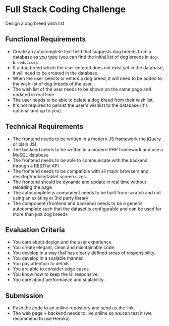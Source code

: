 # Full Stack Coding Challenge

Design a dog breed wish list

## Functional Requirements
- Create an autocomplete text field that suggests dog breeds from a database as you type (you can find the initial list of dog breeds in `dog-breeds.csv`).
- If a dog breed which the user entered does not exist yet in the database, it will need to be created in the database.
- When the user selects or enters a dog breed, it will need to be added to the wish list of dog breeds of the user.
- The wish list of the user needs to be shown on the same page and updated in real time.
- The user needs to be able to delete a dog breed from their wish list.
- It's not required to persist the user's wishlist to the database (it's optional and up to you).

## Technical Requirements
- The frontend needs to be written in a modern JS framework (no jQuery or plain JS)
- The backend needs to be written in a modern PHP framework and use a MySQL database
- The frontend needs to be able to communicate with the backend through a RESTful API
- The frontend needs to be compatible with all major browsers and desktop/mobile/tablet screen sizes.
- The frontend should be dynamic and update in real time without reloading the page
- The autocomplete js component needs to be built from scratch and not using an existing or 3rd party library
- The component (frontend and backend) needs to be a generic autocomplete such that the dataset is configurable and can be used for more than just dog breeds

## Evaluation Criteria
- You care about design and the user experience.
- You create elegant, clean and maintainable code.
- You develop in a way that has clearly defined areas of responsibility.
- You develop in a scalable manner.
- You pay attention to details.
- You are able to consider edge cases.
- You know how to keep the UI responsive.
- You care about performance and scalability.

## Submission

- Push the code to an online repository and send us the link.
- The web page + backend needs to live online so we can test it (we recommend to use Heroku)

